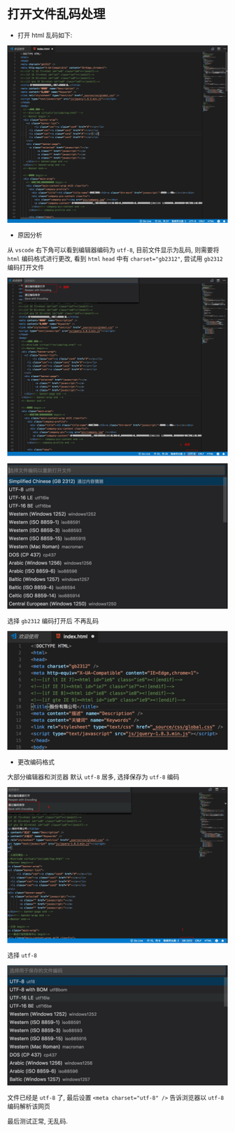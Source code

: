 # 打开文件乱码处理

- 打开 html 乱码如下:

![](./media/15329593320393/15329594312887.jpg)

- 原因分析

从 `vscode` 右下角可以看到编辑器编码为 `utf-8`, 目前文件显示为乱码, 则需要将 `html` 编码格式进行更改, 看到 `html` `head` 中有 `charset="gb2312"`, 尝试用 `gb2312` 编码打开文件

![](./media/15329593320393/15329596626326.jpg)

![](./media/15329593320393/15329596935759.jpg)

选择 `gb2312` 编码打开后 不再乱码

![](./media/15329593320393/15329597549982.jpg)

- 更改编码格式

大部分编辑器和浏览器 默认 `utf-8` 居多, 选择保存为 `utf-8` 编码

![](./media/15329593320393/15329598481849.jpg)

选择 `utf-8`

![](./media/15329593320393/15329598922241.jpg)

文件已经是 `utf-8` 了, 最后设置 `<meta charset="utf-8" />` 告诉浏览器以 `utf-8` 编码解析该网页

最后测试正常, 无乱码.